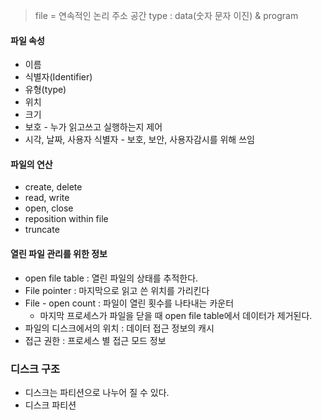 > file = 연속적인 논리 주소 공간
> type : data(숫자 문자 이진) & program

#### 파일 속성
- 이름
- 식별자(Identifier)
- 유형(type)
- 위치
- 크기
- 보호 - 누가 읽고쓰고 실행하는지 제어
- 시각, 날짜, 사용자 식별자 - 보호, 보안, 사용자감시를 위해 쓰임

#### 파일의 연산
- create, delete
- read, write
- open, close
- reposition within file
- truncate

#### 열린 파일 관리를 위한 정보
- open file table : 열린 파일의 상태를 추적한다.
- File pointer : 마지막으로 읽고 쓴 위치를 가리킨다
- File - open count : 파일이 열린 횟수를 나타내는 카운터
	- 마지막 프로세스가 파일을 닫을 때 open file table에서 데이터가 제거된다.
- 파일의 디스크에서의 위치 : 데이터 접근 정보의 캐시
- 접근 권한 : 프로세스 별 접근 모드 정보

### 디스크 구조
- 디스크는 파티션으로 나누어 질 수 있다.
- 디스크 파티션